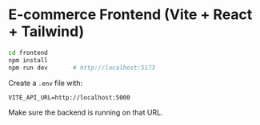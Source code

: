 # E-commerce Frontend (Vite + React + Tailwind)

```bash
cd frontend
npm install
npm run dev       # http://localhost:5173
```

Create a `.env` file with:
```
VITE_API_URL=http://localhost:5000
```
Make sure the backend is running on that URL.
